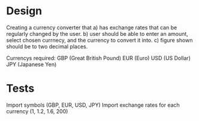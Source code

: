 Design
======

Creating a currency converter that 
 a) has exchange rates that can be regularly changed by the user.
 b) user should be able to enter an amount, select chosen currnecy, and the currency to convert it into.
 c) figure shown should be to two decimal places.
 
 Currencys required: GBP (Great British Pound) EUR (Euro) USD (US Dollar) JPY (Japanese Yen)
 
 Tests
 ======
 
 Import symbols (GBP, EUR, USD, JPY)
 Import exchange rates for each currency (1, 1.2, 1.6, 200)
 
